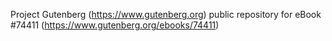 Project Gutenberg (https://www.gutenberg.org) public repository for eBook #74411 (https://www.gutenberg.org/ebooks/74411)
